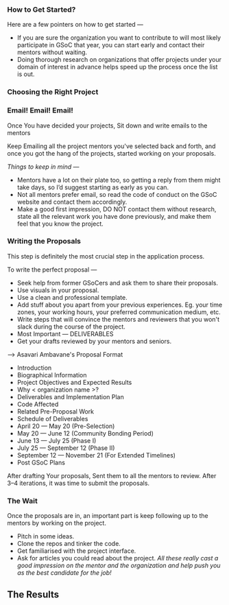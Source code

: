 
### How to Get Started?
Here are a few pointers on how to get started —

 - If you are sure the organization you want to contribute to will most likely participate in GSoC that year, you can start early and contact their mentors without waiting.
 - Doing thorough research on organizations that offer projects under your domain of interest in advance helps speed up the process once the list is out.

### Choosing the Right Project




### Email! Email! Email!

Once You have decided your projects, Sit down and write emails to the mentors

Keep Emailing all the project mentors you've selected back and forth, and once you got the hang of the projects, started working on your proposals.



*Things to keep in mind —*

 - Mentors have a lot on their plate too, so getting a reply from them might take days, so I’d suggest starting as early as you can.
 - Not all mentors prefer email, so read the code of conduct on the GSoC website and contact them accordingly.
 - Make a good first impression, DO NOT contact them without research, state all the relevant work you have done previously, and make them feel that you know the project.
 
 
 
 ### Writing the Proposals
 
 This step is definitely the most crucial step in the application process. 
 
 To write the perfect proposal —
  
  - Seek help from former GSoCers and ask them to share their proposals.
  - Use visuals in your proposal.
  - Use a clean and professional template.
  - Add stuff about you apart from your previous experiences. Eg. your time zones, your working hours, your preferred communication medium, etc.
  - Write steps that will convince the mentors and reviewers that you won't slack during the course of the project.
  - Most Important — DELIVERABLES
  - Get your drafts reviewed by your mentors and seniors.

--> Asavari Ambavane's Proposal Format
 - Introduction
 - Biographical Information
 - Project Objectives and Expected Results
 - Why < organization name >?
 - Deliverables and Implementation Plan
 - Code Affected
 - Related Pre-Proposal Work
 - Schedule of Deliverables 
  - April 20 — May 20 (Pre-Selection) 
  - May 20 — June 12 (Community Bonding Period) 
  - June 13 — July 25 (Phase I) 
  - July 25 — September 12 (Phase II) 
  - September 12 — November 21 (For Extended Timelines)
 - Post GSoC Plans

After drafting Your proposals, Sent them to all the mentors to review. After 3–4 iterations, it was time to submit the proposals.


### The Wait

Once the proposals are in, an important part is keep following up to the mentors by working on the project.
  - Pitch in some ideas.
  - Clone the repos and tinker the code.
  - Get familiarised with the project interface.
  - Ask for articles you could read about the project.
*All these really cast a good impression on the mentor and the organization and help push you as the best candidate for the job!*


## The Results
